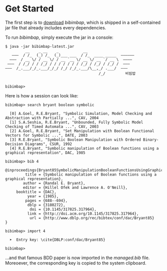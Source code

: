Get Started
===========

The first step is to <a href="/downloads">download</a> *bibimbap*,
which is shipped in a self-contained jar file that already includes every 
dependencies.

To run *bibimbap*, simply execute the jar in a console:

    $ java -jar bibimbap-latest.jar
             __    _ __    _           __
       ———  / /_  (_) /_  (_)___ ___  / /_  ____ _____  ——————
      ———  / __ \/ / __ \/ / __ `__ \/ __ \/ __ `/ __ \  ————
     ———  / /_/ / / /_/ / / / / / / / /_/ / /_/ / /_/ /  ———
    ———  /_.___/_/_.___/_/_/ /_/ /_/_.___/\__,_/ .___/  ———
                                              /_/         비빔밥
    
    
    bibimbap>

Here is how a session can look like:

    bibimbap> search bryant boolean symbolic
    
      [0] A.Goel, R.E.Bryant, "Symbolic Simulation, Model Checking and Abstraction with Partially ...", CAV, 2004
      [1] S.A.Seshia, R.E.Bryant, "Unbounded, Fully Symbolic Model Checking of Timed Automata ...", CAV, 2003
      [2] A.Goel, R.E.Bryant, "Set Manipulation with Boolean Functional Vectors for Symbolic ...", DATE, 2003
      [3] R.E.Bryant, "Symbolic Boolean Manipulation with Ordered Binary-Decision Diagrams", CSUR, 1992
      [4] R.E.Bryant, "Symbolic manipulation of Boolean functions using a graphical representation", DAC, 1985
    
    bibimbap> bib 4
    
    @inproceedings{Bryant85SymbolicManipulationBooleanFunctionsUsingGraphical,
             title = {Symbolic manipulation of Boolean functions using a graphical representation},
            author = {Randal E. Bryant},
            editor = {Hillel Ofek and Lawrence A. O'Neill},
         booktitle = {DAC},
              year = {1985},
             pages = {688--694},
              dblp = {3180272},
               doi = {10.1145/317825.317964},
              link = {http://doi.acm.org/10.1145/317825.317964},
               url = {http://www.dblp.org/rec/bibtex/conf/dac/Bryant85}
    }
    
    bibimbap> import 4
    
      ➤  Entry key: \cite{DBLP:conf/dac/Bryant85}
    
    bibimbap>

...and that famous BDD paper is now imported in the *managed.bib* file.
Moreoever, the corresponding key is copied to the system clipboard.
